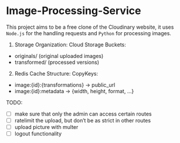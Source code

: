 # Image-Processing-Service

This project aims to be a free clone of the Cloudinary website, it uses `Node.js` for the handling requests and `Python` for processing images.

1. Storage Organization:
Cloud Storage Buckets:
- originals/           (original uploaded images)
- transformed/         (processed versions)

2. Redis Cache Structure:
CopyKeys:
- image:{id}:{transformations} -> public_url
- image:{id}:metadata -> {width, height, format, ...}

TODO:
- [ ] make sure that only the admin can access certain routes
- [ ] ratelimit the upload, but don’t be as strict in other routes
- [ ] upload picture with multer
- [ ] logout functionality